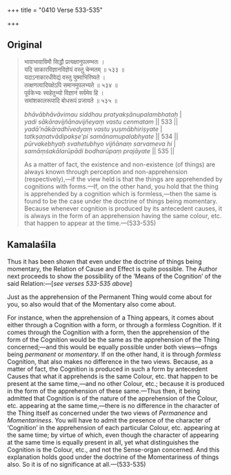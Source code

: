 +++
title = "0410 Verse 533-535"

+++
## Original 
>
> भावाभावाविमौ सिद्धौ प्रत्यक्षानुपलम्भतः ।  
> यदि साकारविज्ञानविज्ञेयं वस्तु चेन्मतम् ॥ ५३३ ॥  
> यदाऽनाकारधीवेद्यं वस्तु युष्माभिरिष्यते ।  
> तत्क्षणत्वादिपक्षेऽपि समानमुपलभ्यते ॥ ५३४ ॥  
> पूर्वकेभ्यः स्वहेतुभ्यो विज्ञानं सर्वमेव हि ।  
> समांशकालरूपादि बोधरूपं प्रजायते ॥ ५३५ ॥ 
>
> *bhāvābhāvāvimau siddhau pratyakṣānupalambhataḥ* \|  
> *yadi sākāravijñānavijñeyaṃ vastu cenmatam* \|\| 533 \|\|  
> *yadā'nākāradhīvedyaṃ vastu yuṣmābhiriṣyate* \|  
> *tatkṣaṇatvādipakṣe'pi samānamupalabhyate* \|\| 534 \|\|  
> *pūrvakebhyaḥ svahetubhyo vijñānaṃ sarvameva hi* \|  
> *samāṃśakālarūpādi bodharūpaṃ prajāyate* \|\| 535 \|\| 
>
> As a matter of fact, the existence and non-existence (of things) are always known through perception and non-apprehension (respectively),—if the view held is that the things are apprehended by cognitions with forms.—If, on the other hand, you hold that the thing is apprehended by a cognition which is formless,—then the same is found to be the case under the doctrine of things being momentary. Because whenever cognition is produced by its antecedent causes, it is always in the form of an apprehension having the same colour, etc. that happen to appear at the time.—(533-535)



## Kamalaśīla

Thus it has been shown that even under the doctrine of things being momentary, the Relation of Cause and Effect is quite possible. The Author next proceeds to show the possibility of the ‘Means of the Cognition’ of the said Relation:—[*see verses 533-535 above*]

Just as the apprehension of the Permanent Thing would come about for you, so also would that of the Momentary also come about.

For instance, when the apprehension of a Thing appears, it comes about either through a Cognition with a form, or through a formless Cognition. If it comes through the Cognition with a form, then the apprehension of the form of the Cognition would be the same as the apprehension of the Thing concerned;—and this would be equally possible under both views—ofngs being *permanent* or *momentary*. If on the other hand, it is through *formless* Cognition, that also makes no difference in the two views. Because, as a matter of fact, the Cognition is produced in such a form by antecedent Causes that what it apprehends is the same Colour, etc. that happen to be present at the same time,—and no other Colour, etc.; because it is produced in the form of the apprehension of these same.—Thus then, it being admitted that Cognition is of the nature of the apprehension of the Colour, etc. appearing at the same time,—there is no difference in the character of the Thing itself as concerned under the two views of *Permanence* and *Momentariness*. You will have to admit the presence of the character of ‘Cognition’ in the apprehension of each particular Colour, etc. appearing at the same time; by virtue of which, even though the character of appearing at the same time is equally present in all, yet what distinguishes the Cognition is the Colour, etc., and not the Sense-organ concerned. And this explanation holds good under the doctrine of the Momentariness of things also. So it is of no significance at all.—(533-535)


